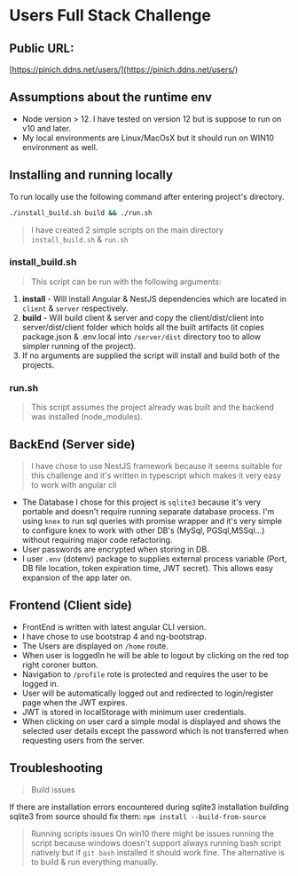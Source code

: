 # Users Full Stack Challenge
## Public URL:
[https://pinich.ddns.net/users/](https://pinich.ddns.net/users/)
## Assumptions about the runtime env
- Node version > 12. I have tested on version 12 but is suppose to run on v10 and later.
- My local environments are Linux/MacOsX but it should run on WIN10 environment as well.

## Installing and running locally
To run locally use the following command after entering project's directory.
```bash
./install_build.sh build && ./run.sh
```
> I have created 2 simple scripts on the main directory `install_build.sh` & `run.sh`
### install_build.sh
>This script can be run with the following arguments:
1. **install** - Will install Angular & NestJS dependencies which are located in `client` & `server` respectively.
2. **build** - Will build client & server and copy the client/dist/client into server/dist/client folder which holds all the built artifacts (it copies package.json & .env.local into `/server/dist` directory too to allow simpler running of the project).
3. If no arguments are supplied the script will install and build both of the projects.
### run.sh
> This script assumes the project already was built and the backend was installed (node_modules).
## BackEnd (Server side)

> I have chose to use NestJS framework because it seems suitable for this challenge and it's written in typescript which makes it very easy to work with angular cli

- The Database I chose for this project is `sqlite3` because it's very portable and doesn't require running separate database process. I'm using `knex` to run sql queries with promise wrapper and it's very simple to configure knex to work with other DB's (MySql, PGSql,MSSql...) without requiring major code refactoring.
- User passwords are encrypted when storing in DB.
- I user `.env` (dotenv) package to supplies external process variable (Port, DB file location, token expiration time, JWT secret). This allows easy expansion of the app later on.


## Frontend (Client side)
- FrontEnd is written with latest angular CLI version.
- I have chose to use bootstrap 4 and ng-bootstrap.
- The Users are displayed on `/home` route.
- When user is loggedIn he will be able to logout by clicking on the red top right coroner button.
- Navigation to `/profile` rote is protected and requires the user to be logged in.
- User will be automatically logged out and redirected to login/register page when the JWT expires.
- JWT is stored in localStorage with minimum user credentials.
- When clicking on user card a simple modal is displayed and shows the selected user details except the password which is not transferred when requesting users from the server.

## Troubleshooting

> Build issues

If there are installation errors encountered during sqlite3 installation building sqlite3 from source should fix them:
`npm install --build-from-source`

>Running scripts issues
On win10 there might be issues running the script because windows doesn't support always running bash script natively but if `git bash` installed it should work fine. The alternative is to build & run everything manually.